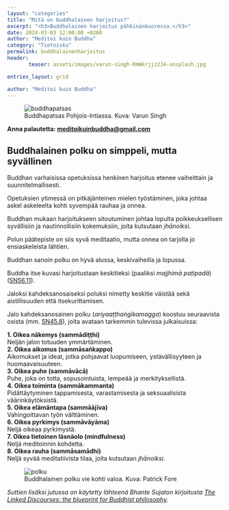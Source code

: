 ```yaml
---
layout: "categories"
title: "Mitä on buddhalainen harjoitus?"
excerpt: "<h3>Buddhalainen harjoitus pähkinänkuoressa.</h3>"
date: 2024-03-03 12:00:00 +0200
author: "Meditoi kuin Buddha"
category: "Tietoisku"
permalink: buddhalainenharjoitus
header: 
       teaser: assets/images/varun-singh-RmWkrjjz2J4-unsplash.jpg

entries_layout: grid

author: "Meditoi kuin Buddha"
---
```

<figure>
<img src="assets/images/varun-singh-RmWkrjjz2J4-unsplash.jpg" alt="buddhapatsas">
<figcaption> Buddhapatsas Pohjois-Intiassa. Kuva: Varun Singh</figcaption>
</figure>

<b> Anna palautetta: meditoikuinbuddha@gmail.com</b>

<h2>Buddhalainen polku on simppeli, mutta syvällinen</h2>

Buddhan varhaisissa opetuksissa henkinen harjoitus etenee vaiheittain ja suunnitelmallisesti. 

Opetuksien ytimessä on pitkäjänteinen mielen työstäminen, joka johtaa askel askeleelta kohti syvempää rauhaa ja onnea.

Buddhan mukaan harjoitukseen sitoutuminen johtaa lopulta poikkeuksellisen syvällisiin ja nautinnollisiin kokemuksiin, joita kutsutaan <i>jhānoiksi</i>. 

Polun päätepiste on siis syvä meditaatio, mutta onnea on tarjolla jo ensiaskeleista lähtien. 

Buddhan sanoin polku on hyvä alussa, keskivaiheilla ja lopussa.

Buddha itse kuvasi harjoitustaan keskitieksi (paaliksi <i>majjhimā paṭipadā</i>) (<a href="https://suttacentral.net/sn56.11/en/sujato">SN56.11</a>).

Jaloksi kahdeksanosaiseksi poluksi nimetty keskitie väistää sekä aistillisuuden että itsekurittamisen.

Jalo kahdeksanosainen polku (<i>ariyaaṭṭhaṅgikamagga</i>) koostuu seuraavista osista (mm. <a href="https://suttacentral.net/sn45.8/en/sujato">SN45.8</a>), joita avataan tarkemmin tulevissa julkaisuissa:


<b>1. Oikea näkemys (sammādiṭṭhi)</b><br>
Neljän jalon totuuden ymmärtäminen.<br>
<b>2. Oikea aikomus (sammāsaṅkappo)</b><br>
Aikomukset ja ideat, jotka pohjaavat luopumiseen, ystävällisyyteen ja huomaavaisuuteen.<br>
<b>3. Oikea puhe (sammāvācā)</b><br>
Puhe, joka on totta, sopusointuista, lempeää ja merkityksellistä.<br>
<b>4. Oikea toiminta (sammākammanta)</b><br>
Pidättäytyminen tappamisesta, varastamisesta ja seksuaalisista väärinkäytöksistä.<br>
<b>5. Oikea elämäntapa (sammāājīva)</b><br>
Vahingoittavan työn välttäminen.<br>
<b>6. Oikea pyrkimys (sammāvāyāma)</b><br>
Neljä oikeaa pyrkimystä.<br>
<b>7. Oikea tietoinen läsnäolo (mindfulness)</b><br>
Neljä meditoinnin kohdetta.<br>
<b>8. Oikea rauha (sammāsamādhi)</b><br>
Neljä syvää meditatiivista tilaa, joita kutsutaan <i>jhānoiksi</i>.<br>

<figure>
<img src="assets/images/polku.jpg" alt="polku">
<figcaption> Buddhalainen polku vie kohti valoa. Kuva: Patrick Fore</figcaption>
</figure>


<i>Suttien lisäksi jutussa on käytetty lähteenä Bhante Sujaton kirjoitusta <a href="https://suttacentral.net/sn-guide-sujato?lang=en">The Linked Discourses: the blueprint for Buddhist philosophy</a>.</i>

